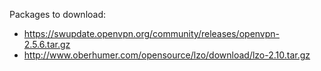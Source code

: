 Packages to download:

- <https://swupdate.openvpn.org/community/releases/openvpn-2.5.6.tar.gz>
- <http://www.oberhumer.com/opensource/lzo/download/lzo-2.10.tar.gz>

